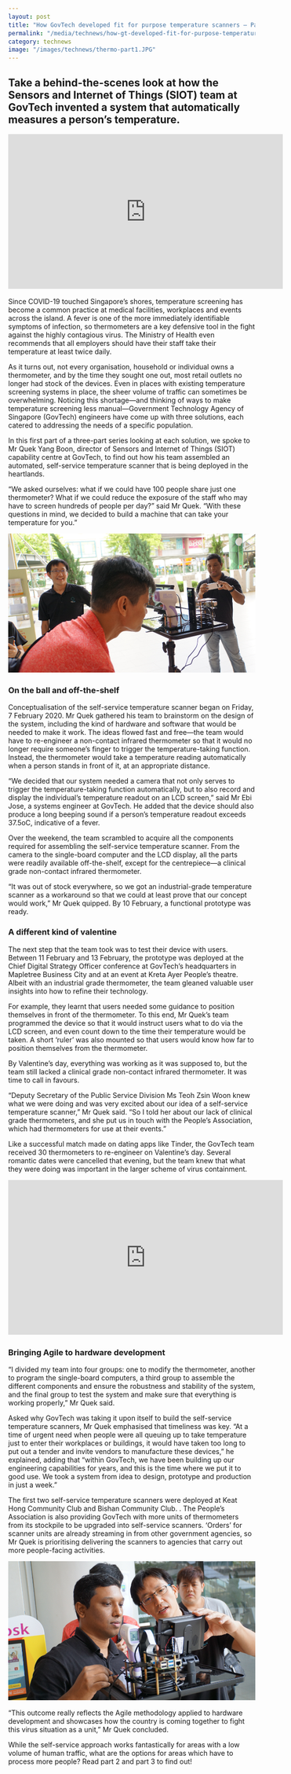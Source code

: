 ```yaml
---
layout: post
title: "How GovTech developed fit for purpose temperature scanners – Part 1"
permalink: "/media/technews/how-gt-developed-fit-for-purpose-temperature-scanners-part-1"
category: technews
image: "/images/technews/thermo-part1.JPG"
---
```


Take a behind-the-scenes look at how the Sensors and Internet of Things (SIOT) team at GovTech invented a system that automatically measures a person’s temperature.
---

<div class="bp-youtube">
  <iframe width="560" height="315" src="https://www.youtube.com/embed/GeM9phUWgck" frameborder="0" allow="autoplay; encrypted-media" allowfullscreen></iframe>
</div>


Since COVID-19 touched Singapore’s shores, temperature screening has become a common practice at medical facilities, workplaces and events across the island. A fever is one of the more immediately identifiable symptoms of infection, so thermometers are a key defensive tool in the fight against the highly contagious virus. The Ministry of Health even recommends that all employers should have their staff take their temperature at least twice daily. 

As it turns out, not every organisation, household or individual owns a thermometer, and by the time they sought one out, most retail outlets no longer had stock of the devices. Even in places with existing temperature screening systems in place, the sheer volume of traffic can sometimes be overwhelming. Noticing this shortage—and thinking of ways to make temperature screening less manual—Government Technology Agency of Singapore (GovTech) engineers have come up with three solutions, each catered to addressing the needs of a specific population. 

In this first part of a three-part  series  looking at each solution, we spoke to Mr Quek Yang Boon, director of Sensors and Internet of Things (SIOT) capability centre at GovTech, to find out how his team assembled an automated, self-service temperature scanner that is being deployed in the heartlands.

“We asked ourselves: what if we could have 100 people share just one thermometer? What if we could reduce the exposure of the staff who may have to screen hundreds of people per day?” said Mr Quek. “With these questions in mind, we decided to build a machine that can take your temperature for you.”

![SiOT thermo scanner](/images/technews/thermo-part1.JPG)

### **On the ball and off-the-shelf**

Conceptualisation of the self-service temperature scanner began on Friday, 7 February 2020. Mr Quek gathered his team to brainstorm on the design of the system, including the kind of hardware and software that would be needed to make it work. The ideas flowed fast and free—the team would have to re-engineer a non-contact infrared thermometer so that it would no longer require someone’s finger to trigger the temperature-taking function. Instead, the thermometer would take a temperature reading automatically when a person stands in front of it, at an appropriate distance.

“We decided that our system needed a camera that not only serves to trigger the temperature-taking function automatically, but to also record and display the individual’s temperature readout on an LCD screen,” said Mr Ebi Jose, a systems engineer at GovTech. He added that the device should also produce a long beeping sound if a person’s temperature readout exceeds 37.5oC, indicative of a fever. 

Over the weekend, the team scrambled to acquire all the components required for assembling the self-service temperature scanner. From the camera to the single-board computer and the LCD display, all the parts were readily available off-the-shelf, except for the centrepiece—a clinical grade non-contact infrared thermometer.

“It was out of stock everywhere, so we got an industrial-grade temperature scanner as a workaround so that we could at least prove that our concept would work,” Mr Quek quipped. By 10 February, a functional prototype was ready. 

### **A different kind of valentine**

The next step that the team took was to test their device with users. Between 11 February and 13 February, the prototype was deployed at the Chief Digital Strategy Officer conference at GovTech’s headquarters in Mapletree Business City and at an event at Kreta Ayer People’s theatre. Albeit with an industrial grade thermometer, the team gleaned valuable user insights into how to refine their technology.

For example, they learnt that users needed some guidance to position themselves in front of the thermometer. To this end, Mr Quek’s team programmed the device so that it would instruct users what to do via the LCD screen, and even count down to the time their temperature would be taken. A short ‘ruler’ was also mounted so that users would know how far to position themselves from the thermometer. 

By Valentine’s day, everything was working as it was supposed to, but the team still lacked a clinical grade non-contact infrared thermometer. It was time to call in favours. 

“Deputy Secretary of the Public Service Division Ms Teoh Zsin Woon knew what we were doing and was very excited about our idea of a self-service temperature scanner,” Mr Quek said. “So I told her about our lack of clinical grade thermometers, and she put us in touch with the People’s Association, which had thermometers for use at their events.”

Like a successful match made on dating apps like Tinder, the GovTech team received 30 thermometers to re-engineer on Valentine’s day. Several romantic dates were cancelled that evening, but the team knew that what they were doing was important in the larger scheme of virus containment. 

<div class="bp-youtube">
  <iframe width="560" height="315" src="https://www.youtube.com/embed/buj8ZTRtJes" frameborder="0" allow="accelerometer; autoplay; encrypted-media; gyroscope; picture-in-picture" allowfullscreen></iframe>
</div>

### **Bringing Agile to hardware development**

“I divided my team into four groups: one to modify the thermometer, another to program the single-board computers, a third group to assemble the different components and ensure the robustness and stability of the system, and the final group to test the system and make sure that everything is working properly,” Mr Quek said.

Asked why GovTech was taking it upon itself to build the self-service temperature scanners, Mr Quek emphasised that timeliness was key. “At a time of urgent need when people were all queuing up to take temperature just to enter their workplaces or buildings, it would have taken too long to put out a tender and invite vendors to manufacture these devices,” he explained, adding that “within GovTech, we have been building up our engineering capabilities for years, and this is the time where we put it to good use. We took a system from idea to design, prototype and production in just a week.”

The first two self-service temperature scanners were deployed at Keat Hong Community Club and Bishan Community Club. . The People’s Association is also providing GovTech with more units of thermometers from its stockpile to be upgraded into self-service scanners. ‘Orders’ for scanner units are already streaming in from other government agencies, so Mr Quek is prioritising delivering the scanners to agencies that carry out more people-facing activities.  

![SiOT thermoo scanner](/images/technews/thermo-part2.JPG)

“This outcome really reflects the Agile methodology applied to hardware development and showcases how the country is coming together to fight this virus situation as a unit,” Mr Quek concluded.

While the self-service approach works fantastically for areas with a low volume of human traffic, what are the options for areas which have to process more people? Read part 2 and part 3  to find out!
